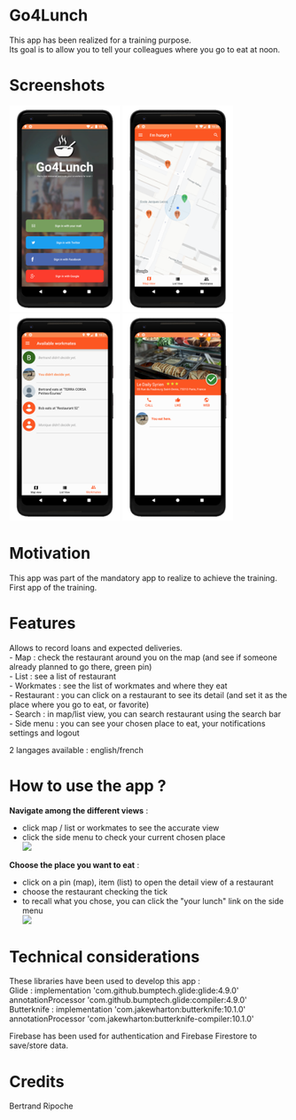 <h1>Go4Lunch</h1>
This app has been realized for a training purpose.<br/>
Its goal is to allow you to tell your colleagues where you go to eat at noon.<br/>

<h1>Screenshots</h1>
<img src="readme_material/screenshot1.png" width="200">
<img src="readme_material/screenshot2.png" width="200">
<img src="readme_material/screenshot3.png" width="200">
<img src="readme_material/screenshot4.png" width="200">

<h1>Motivation</h1>
This app was part of the mandatory app to realize to achieve the training.<br/>
First app of the training.

<h1>Features</h1>
Allows to record loans and expected deliveries.<br/>
- Map : check the restaurant around you on the map (and see if someone already planned to go there, green pin)<br/>
- List : see a list of restaurant<br/>
- Workmates : see the list of workmates and where they eat<br/>
- Restaurant : you can click on a restaurant to see its detail (and set it as the place where you go to eat, or favorite)<br/>
- Search : in map/list view, you can search restaurant using the search bar<br/>
- Side menu : you can see your chosen place to eat, your notifications settings and logout

2 langages available : english/french

<h1>How to use the app ?</h1>

**Navigate among the different views** :
- click map / list or workmates to see the accurate view
- click the side menu to check your current chosen place
<br/><img src="readme_material/video1.gif" width="200">

**Choose the place you want to eat**  :
- click on a pin (map), item (list) to open the detail view of a restaurant
- choose the restaurant checking the tick
- to recall what you chose, you can click the "your lunch" link on the side menu
<br/><img src="readme_material/video2.gif" width="200">

<h1>Technical considerations</h1>
These libraries have been used to develop this app :<br/>
Glide :         implementation 'com.github.bumptech.glide:glide:4.9.0'
                annotationProcessor 'com.github.bumptech.glide:compiler:4.9.0'<br/>
Butterknife :         implementation 'com.jakewharton:butterknife:10.1.0'
                      annotationProcessor 'com.jakewharton:butterknife-compiler:10.1.0'<br/>

Firebase has been used for authentication and Firebase Firestore to save/store data.

<h1>Credits</h1>
Bertrand Ripoche
